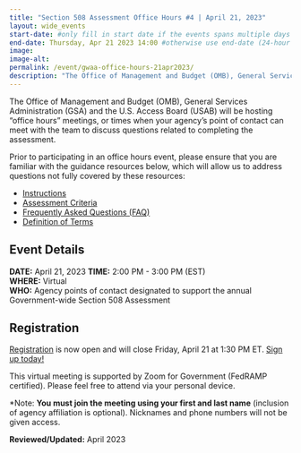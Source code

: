 ```yaml
---
title: "Section 508 Assessment Office Hours #4 | April 21, 2023"
layout: wide_events
start-date: #only fill in start date if the events spans multiple days (24-hour time)
end-date: Thursday, Apr 21 2023 14:00 #otherwise use end-date (24-hour time)
image:
image-alt: 
permalink: /event/gwaa-office-hours-21apr2023/
description: "The Office of Management and Budget (OMB), General Services Administration (GSA) and the U.S. Access Board (USAB) will be hosting “office hours” meetings, or times when your agency’s point of contact can meet with our teams to discuss the criteria or other questions related to completing the assessment."
---
```

The Office of Management and Budget (OMB), General Services Administration (GSA) and the U.S. Access Board (USAB) will be hosting “office hours” meetings, or times when your agency’s point of contact can meet with the team to discuss questions related to completing the assessment.

Prior to participating in an office hours event, please ensure that you are familiar with the guidance resources below, which will allow us to address questions not fully covered by these resources: 
- [Instructions][1]
- [Assessment Criteria][2] 
- [Frequently Asked Questions (FAQ)][4]
- [Definition of Terms][5]

## Event Details
**DATE:** April 21, 2023
**TIME:** 2:00 PM - 3:00 PM (EST)  
**WHERE:** Virtual  
**WHO:** Agency points of contact designated to support the annual Government-wide Section 508 Assessment  

## Registration
[Registration][7] is now open and will close Friday, April 21 at 1:30 PM ET. [Sign up today!][7]   

This virtual meeting is supported by Zoom for Government (FedRAMP certified). Please feel free to attend via your personal device.  

*Note: **You must join the meeting using your first and last name** (inclusion of agency affiliation is optional). Nicknames and phone numbers will not be given access.

**Reviewed/Updated:** April 2023

[1]: {{site.baseurl}}/manage/section-508-assessment/
[2]: {{site.baseurl}}/manage/section-508-assessment/criteria/      
[4]: {{site.baseurl}}/manage/section-508-assessment/faq/
[5]: {{site.baseurl}}/manage/section-508-assessment/definition-of-terms/
[6]: {{site.baseurl}}/events/
[7]: https://gsa.zoomgov.com/meeting/register/vJItdeutqT4pHxAdOCgk4u8eUMbwdl8qTKM